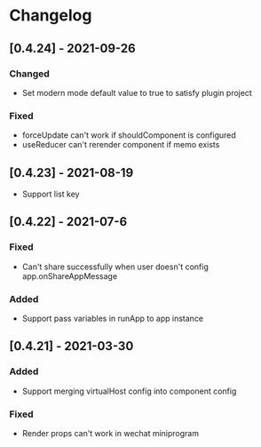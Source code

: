 # Changelog

## [0.4.24] - 2021-09-26

### Changed

- Set modern mode default value to true to satisfy plugin project

### Fixed

- forceUpdate can't work if shouldComponent is configured
- useReducer can't rerender component if memo exists

## [0.4.23] - 2021-08-19

- Support list key


## [0.4.22] - 2021-07-6

### Fixed

- Can't share successfully when user doesn't config app.onShareAppMessage

### Added

- Support pass variables in runApp to app instance

## [0.4.21] - 2021-03-30

### Added

- Support merging virtualHost config into component config

### Fixed

- Render props can't work in wechat miniprogram
